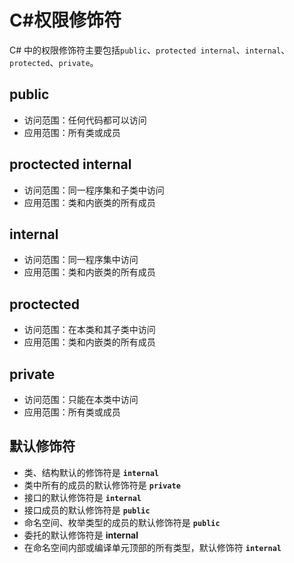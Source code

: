 # C#权限修饰符

C# 中的权限修饰符主要包括`public`、`protected internal`、`internal`、`protected`、`private`。

## public

- 访问范围：任何代码都可以访问
- 应用范围：所有类或成员

## proctected internal

- 访问范围：同一程序集和子类中访问
- 应用范围：类和内嵌类的所有成员

## internal

- 访问范围：同一程序集中访问
- 应用范围：类和内嵌类的所有成员

## proctected

- 访问范围：在本类和其子类中访问
- 应用范围：类和内嵌类的所有成员

## private

- 访问范围：只能在本类中访问
- 应用范围：所有类或成员

## 默认修饰符
- 类、结构默认的修饰符是 **`internal`**
- 类中所有的成员的默认修饰符是 **`private`**
- 接口的默认修饰符是 **`internal`**
- 接口成员的默认修饰符是 **`public`**
- 命名空间、枚举类型的成员的默认修饰符是 **`public`**
- 委托的默认修饰符是 **internal**
- 在命名空间内部或编译单元顶部的所有类型，默认修饰符 **`internal`**


